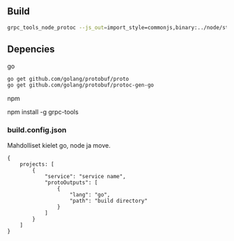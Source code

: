 

## Build

```sh
grpc_tools_node_protoc --js_out=import_style=commonjs,binary:../node/static_codegen/ --grpc_out=../node/static_codegen --plugin=protoc-gen-grpc=`which grpc_tools_node_protoc_plugin` helloworld.proto
```


## Depencies

go
```sh
go get github.com/golang/protobuf/proto
go get github.com/golang/protobuf/protoc-gen-go
```

npm

npm install -g grpc-tools


### build.config.json
Mahdolliset kielet go, node ja move.

```
{
	projects: [
		{
			"service": "service name",
			"protoOutputs": [
				{
					"lang": "go",
					"path": "build directory"
				}
			]
		}
	]
}
```